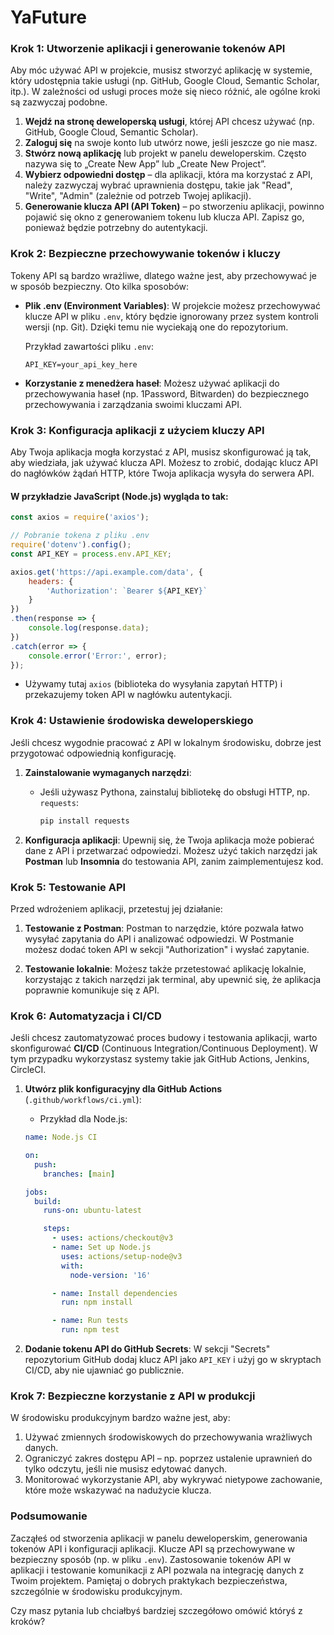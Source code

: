 # YaFuture

### **Krok 1: Utworzenie aplikacji i generowanie tokenów API**

Aby móc używać API w projekcie, musisz stworzyć aplikację w systemie, który udostępnia takie usługi (np. GitHub, Google Cloud, Semantic Scholar, itp.).
W zależności od usługi proces może się nieco różnić, ale ogólne kroki są zazwyczaj podobne.

1. **Wejdź na stronę deweloperską usługi**, której API chcesz używać (np. GitHub, Google Cloud, Semantic Scholar).
2. **Zaloguj się** na swoje konto lub utwórz nowe, jeśli jeszcze go nie masz.
3. **Stwórz nową aplikację** lub projekt w panelu deweloperskim. Często nazywa się to „Create New App” lub „Create New Project”.
4. **Wybierz odpowiedni dostęp** – dla aplikacji, która ma korzystać z API, należy zazwyczaj wybrać uprawnienia dostępu, takie jak "Read", "Write", "Admin" (zależnie od potrzeb Twojej aplikacji).
5. **Generowanie klucza API (API Token)** – po stworzeniu aplikacji, powinno pojawić się okno z generowaniem tokenu lub klucza API. Zapisz go, ponieważ będzie potrzebny do autentykacji.

### **Krok 2: Bezpieczne przechowywanie tokenów i kluczy**

Tokeny API są bardzo wrażliwe, dlatego ważne jest, aby przechowywać je w sposób bezpieczny. Oto kilka sposobów:

- **Plik .env (Environment Variables)**: W projekcie możesz przechowywać klucze API w pliku `.env`, który będzie ignorowany przez system kontroli wersji (np. Git). Dzięki temu nie wyciekają one do repozytorium.
  
  Przykład zawartości pliku `.env`:
  ```env
  API_KEY=your_api_key_here
  ```

- **Korzystanie z menedżera haseł**: Możesz używać aplikacji do przechowywania haseł (np. 1Password, Bitwarden) do bezpiecznego przechowywania i zarządzania swoimi kluczami API.

### **Krok 3: Konfiguracja aplikacji z użyciem kluczy API**

Aby Twoja aplikacja mogła korzystać z API, musisz skonfigurować ją tak, aby wiedziała, jak używać klucza API. Możesz to zrobić, dodając klucz API do nagłówków żądań HTTP, które Twoja aplikacja wysyła do serwera API.

#### W przykładzie JavaScript (Node.js) wygląda to tak:

```javascript
const axios = require('axios');

// Pobranie tokena z pliku .env
require('dotenv').config();
const API_KEY = process.env.API_KEY;

axios.get('https://api.example.com/data', {
    headers: {
        'Authorization': `Bearer ${API_KEY}`
    }
})
.then(response => {
    console.log(response.data);
})
.catch(error => {
    console.error('Error:', error);
});
```

- Używamy tutaj `axios` (biblioteka do wysyłania zapytań HTTP) i przekazujemy token API w nagłówku autentykacji.

### **Krok 4: Ustawienie środowiska deweloperskiego**

Jeśli chcesz wygodnie pracować z API w lokalnym środowisku, dobrze jest przygotować odpowiednią konfigurację.

1. **Zainstalowanie wymaganych narzędzi**:
   - Jeśli używasz Pythona, zainstaluj bibliotekę do obsługi HTTP, np. `requests`:
     ```bash
     pip install requests
     ```

2. **Konfiguracja aplikacji**: Upewnij się, że Twoja aplikacja może pobierać dane z API i przetwarzać odpowiedzi. Możesz użyć takich narzędzi jak **Postman** lub **Insomnia** do testowania API, zanim zaimplementujesz kod.

### **Krok 5: Testowanie API**

Przed wdrożeniem aplikacji, przetestuj jej działanie:

1. **Testowanie z Postman**: Postman to narzędzie, które pozwala łatwo wysyłać zapytania do API i analizować odpowiedzi. W Postmanie możesz dodać token API w sekcji "Authorization" i wysłać zapytanie.
   
2. **Testowanie lokalnie**: Możesz także przetestować aplikację lokalnie, korzystając z takich narzędzi jak terminal, aby upewnić się, że aplikacja poprawnie komunikuje się z API.

### **Krok 6: Automatyzacja i CI/CD**

Jeśli chcesz zautomatyzować proces budowy i testowania aplikacji, warto skonfigurować **CI/CD** (Continuous Integration/Continuous Deployment). W tym przypadku wykorzystasz systemy takie jak GitHub Actions, Jenkins, CircleCI.

1. **Utwórz plik konfiguracyjny dla GitHub Actions** (`.github/workflows/ci.yml`):
   - Przykład dla Node.js:
   ```yaml
   name: Node.js CI

   on:
     push:
       branches: [main]

   jobs:
     build:
       runs-on: ubuntu-latest

       steps:
         - uses: actions/checkout@v3
         - name: Set up Node.js
           uses: actions/setup-node@v3
           with:
             node-version: '16'

         - name: Install dependencies
           run: npm install

         - name: Run tests
           run: npm test
   ```

2. **Dodanie tokenu API do GitHub Secrets**: W sekcji "Secrets" repozytorium GitHub dodaj klucz API jako `API_KEY` i użyj go w skryptach CI/CD, aby nie ujawniać go publicznie.

### **Krok 7: Bezpieczne korzystanie z API w produkcji**

W środowisku produkcyjnym bardzo ważne jest, aby:
1. Używać zmiennych środowiskowych do przechowywania wrażliwych danych.
2. Ograniczyć zakres dostępu API – np. poprzez ustalenie uprawnień do tylko odczytu, jeśli nie musisz edytować danych.
3. Monitorować wykorzystanie API, aby wykrywać nietypowe zachowanie, które może wskazywać na nadużycie klucza.

### **Podsumowanie**

Zacząłeś od stworzenia aplikacji w panelu deweloperskim, generowania tokenów API i konfiguracji aplikacji. Klucze API są przechowywane w bezpieczny sposób (np. w pliku `.env`). Zastosowanie tokenów API w aplikacji i testowanie komunikacji z API pozwala na integrację danych z Twoim projektem. Pamiętaj o dobrych praktykach bezpieczeństwa, szczególnie w środowisku produkcyjnym.

Czy masz pytania lub chciałbyś bardziej szczegółowo omówić któryś z kroków?
